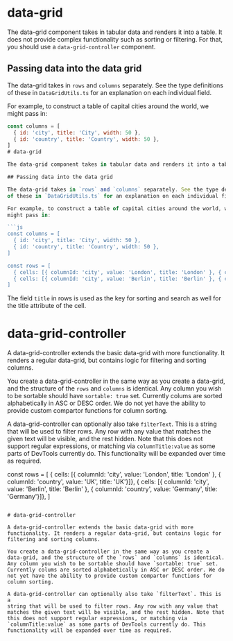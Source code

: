 # data-grid

The data-grid component takes in tabular data and renders it into a table. It does not provide complex functionality such as sorting or filtering. For that, you should use a `data-grid-controller` component.

## Passing data into the data grid

The data-grid takes in `rows` and `columns` separately. See the type definitions
of these in `DataGridUtils.ts` for an explanation on each individual field.

For example, to construct a table of capital cities around the world, we
might pass in:

```js
const columns = [
  { id: 'city', title: 'City', width: 50 },
  { id: 'country', title: 'Country', width: 50 },
]
# data-grid

The data-grid component takes in tabular data and renders it into a table. It does not provide complex functionality such as sorting or filtering. For that, you should use a `data-grid-controller` component.

## Passing data into the data grid

The data-grid takes in `rows` and `columns` separately. See the type definitions
of these in `DataGridUtils.ts` for an explanation on each individual field.

For example, to construct a table of capital cities around the world, we
might pass in:

```js
const columns = [
  { id: 'city', title: 'City', width: 50 },
  { id: 'country', title: 'Country', width: 50 },
]

const rows = [
  { cells: [{ columnId: 'city', value: 'London', title: 'London' }, { columnId: 'country', value: 'UK', title: 'UK' }]},
  { cells: [{ columnId: 'city', value: 'Berlin', title: 'Berlin' }, { columnId: 'country', value: 'Germany', title: 'Germany' }]},
]
```

The field `title` in rows is used as the key for sorting and search as well for the title attribute of the cell.

# data-grid-controller

A data-grid-controller extends the basic data-grid with more
functionality. It renders a regular data-grid, but contains logic for
filtering and sorting columns.

You create a data-grid-controller in the same way as you create a
data-grid, and the structure of the `rows` and `columns` is identical.
Any column you wish to be sortable should have `sortable: true` set.
Currently colums are sorted alphabetically in ASC or DESC order. We do
not yet have the ability to provide custom compartor functions for
column sorting.

A data-grid-controller can optionally also take `filterText`. This is a
string that will be used to filter rows. Any row with any value that
matches the given text will be visible, and the rest hidden. Note that
this does not support regular expressions, or matching via
`columnTitle:value` as some parts of DevTools currently do. This
functionality will be expanded over time as required.


const rows = [
  { cells: [{ columnId: 'city', value: 'London', title: 'London' }, { columnId: 'country', value: 'UK', title: 'UK'}]},
  { cells: [{ columnId: 'city', value: 'Berlin', title: 'Berlin' }, { columnId: 'country', value: 'Germany', title: 'Germany'}]},
]
```

# data-grid-controller

A data-grid-controller extends the basic data-grid with more
functionality. It renders a regular data-grid, but contains logic for
filtering and sorting columns.

You create a data-grid-controller in the same way as you create a
data-grid, and the structure of the `rows` and `columns` is identical.
Any column you wish to be sortable should have `sortable: true` set.
Currently colums are sorted alphabetically in ASC or DESC order. We do
not yet have the ability to provide custom compartor functions for
column sorting.

A data-grid-controller can optionally also take `filterText`. This is a
string that will be used to filter rows. Any row with any value that
matches the given text will be visible, and the rest hidden. Note that
this does not support regular expressions, or matching via
`columnTitle:value` as some parts of DevTools currently do. This
functionality will be expanded over time as required.

